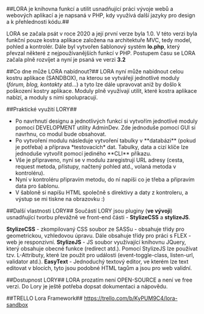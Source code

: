##LORA je knihovna funkcí a utilit usnadňující práci vývoje webů a webových aplikací a je napsaná v PHP, kdy využívá další jazyky pro design a k přehlednosti kódu.##

LORA se začala psát v roce 2020 a její první verze byla 1.0. V této verzi byla funkční pouze kostra aplikace založena na architektuře MVC, tedy model, pohled a kontrolér. Dále byl vytvořen šablonový systém **lo.php**, který převzal některé z nejpoužívanějších funkcí v PHP. Postupem času se LORA začala plně rozvíjet a nyní je psaná ve verzi **3.2**

##Co dne může LORA nabídnout?##
LORA nyní může nabídnout celou kostru aplikace (SANDBOX), na kterou se vytvářejí jednotlivé moduly (*fórum, blog, kontakty* atd...) a tyto lze dále upravovat aniž by došlo k poškození kostry aplikace. Moduly plně využívají utilit, které kostra aplikace nabízí, a moduly s nimi spolupracují.

##Praktické využití LORY##

<ul>
<li>Po navrhnutí designu a jednotlivých funkcí si vytvořím jednotlivé moduly pomocí DEVELOPMENT utility AdminDev. Zde jednoduše pomocí GUI si navrhnu, co modul bude obsahovat.</li>
<li>Po vytvoření modulu následuje vytvoření tabulky v **databázi** (pokud je potřeba) a příprava *testovacích* dat. Tabulky, data a cizí klíče lze jednoduše vytvořit pomocí jediného **CLI** příkazu.</li>

<li>Vše je připraveno, nyní se v modulu zaregistrují URL adresy (cesta, request metoda, přístupy, načtený pohled atd., volaná metoda v kontroléru).</li>

<li>Nyní v kontroléru připravím metodu, do ní napíši co je třeba a připravím data pro šablonu.</li>

<li>V šabloně si napíšu HTML společně s direktivy a daty z kontroleru, a výstup se mi tiskne na obrazovku :)</li>
</ul>

##Další vlastnosti LORY##
Součástí LORY jsou pluginy (**ve vývoji**) usnadňující tvorbu převážně ve front-end části - **StylizeCSS** a **stylizeJS**.

**StylizeCSS** - zkompilovaný CSS soubor ze SASSu - obsahuje třídy pro geometrickou, vzhledovou úpravu. Dále obsahuje třídy pro práci s FLEX - web je responzivní.
**StylizeJS** - JS soubor využívající knihovnu JQuery, který obsahuje obecné funkce (redirect atd.). Pomocí StylizeJS lze používat tzv. L-Attributy, které lze použít pro události (event-toggle-class, listen-url, validator atd.).
**EasyText** - Jednoduchý textový editor, ve kterém lze text editovat v blocích, tyto jsou podobné HTML tagům a jsou pro web validní.

##Dostupnost LORY##
LORA prozatím není OPEN-SOURCE a není ve free verzi. Do Lory je ještě potřeba dopsat dokumentaci a nápovědu.

##TRELLO Lora Framework##
<a href="https://trello.com/b/KyPUM9C4/lora-sandbox">https://trello.com/b/KyPUM9C4/lora-sandbox</a>